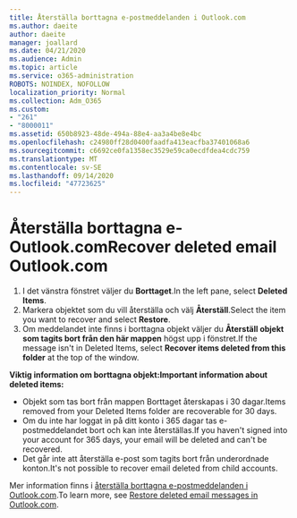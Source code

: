 ```yaml
---
title: Återställa borttagna e-postmeddelanden i Outlook.com
ms.author: daeite
author: daeite
manager: joallard
ms.date: 04/21/2020
ms.audience: Admin
ms.topic: article
ms.service: o365-administration
ROBOTS: NOINDEX, NOFOLLOW
localization_priority: Normal
ms.collection: Adm_O365
ms.custom:
- "261"
- "8000011"
ms.assetid: 650b8923-48de-494a-88e4-aa3a4be8e4bc
ms.openlocfilehash: c24980ff28d0400faadfa413eacfba37401068a6
ms.sourcegitcommit: c6692ce0fa1358ec3529e59ca0ecdfdea4cdc759
ms.translationtype: MT
ms.contentlocale: sv-SE
ms.lasthandoff: 09/14/2020
ms.locfileid: "47723625"
---
```

# <a name="recover-deleted-email-outlookcom"></a><span data-ttu-id="31fd3-102">Återställa borttagna e-Outlook.com</span><span class="sxs-lookup"><span data-stu-id="31fd3-102">Recover deleted email Outlook.com</span></span>

1. <span data-ttu-id="31fd3-103">I det vänstra fönstret väljer du **Borttaget**.</span><span class="sxs-lookup"><span data-stu-id="31fd3-103">In the left pane, select **Deleted Items**.</span></span>
2. <span data-ttu-id="31fd3-104">Markera objektet som du vill återställa och välj **Återställ**.</span><span class="sxs-lookup"><span data-stu-id="31fd3-104">Select the item you want to recover and select **Restore**.</span></span>
3. <span data-ttu-id="31fd3-105">Om meddelandet inte finns i borttagna objekt väljer du **Återställ objekt som tagits bort från den här mappen** högst upp i fönstret.</span><span class="sxs-lookup"><span data-stu-id="31fd3-105">If the message isn't in Deleted Items, select **Recover items deleted from this folder** at the top of the window.</span></span>

 <span data-ttu-id="31fd3-106">**Viktig information om borttagna objekt:**</span><span class="sxs-lookup"><span data-stu-id="31fd3-106">**Important information about deleted items:**</span></span>
  
- <span data-ttu-id="31fd3-107">Objekt som tas bort från mappen Borttaget återskapas i 30 dagar.</span><span class="sxs-lookup"><span data-stu-id="31fd3-107">Items removed from your Deleted Items folder are recoverable for 30 days.</span></span>
- <span data-ttu-id="31fd3-108">Om du inte har loggat in på ditt konto i 365 dagar tas e-postmeddelandet bort och kan inte återställas.</span><span class="sxs-lookup"><span data-stu-id="31fd3-108">If you haven't signed into your account for 365 days, your email will be deleted and can't be recovered.</span></span>
- <span data-ttu-id="31fd3-109">Det går inte att återställa e-post som tagits bort från underordnade konton.</span><span class="sxs-lookup"><span data-stu-id="31fd3-109">It's not possible to recover email deleted from child accounts.</span></span>

<span data-ttu-id="31fd3-110">Mer information finns i [återställa borttagna e-postmeddelanden i Outlook.com](https://support.office.com/article/cf06ab1b-ae0b-418c-a4d9-4e895f83ed50?wt.mc_id=Office_Outlook_com_Alchemy).</span><span class="sxs-lookup"><span data-stu-id="31fd3-110">To learn more, see [Restore deleted email messages in Outlook.com](https://support.office.com/article/cf06ab1b-ae0b-418c-a4d9-4e895f83ed50?wt.mc_id=Office_Outlook_com_Alchemy).</span></span>